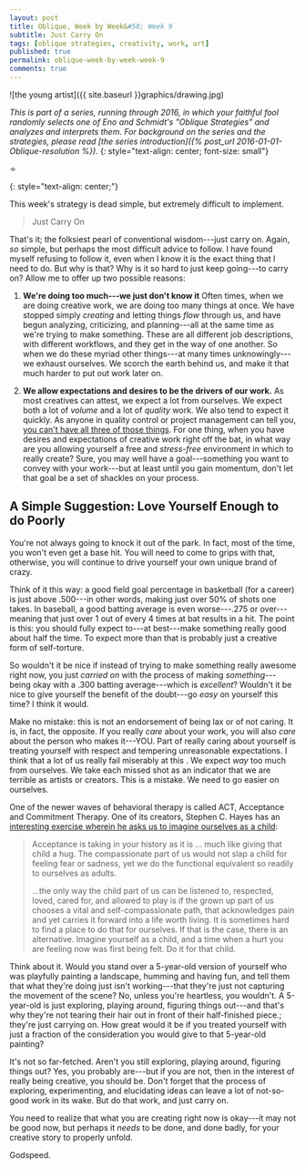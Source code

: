```yaml
---
layout: post
title: Oblique, Week by Week&#58; Week 9
subtitle: Just Carry On
tags: [oblique strategies, creativity, work, art]
published: true
permalink: oblique-week-by-week-week-9
comments: true
---
```

![the young artist]({{ site.baseurl }}graphics/drawing.jpg)

*This is part of a series, running through 2016, in which your faithful fool randomly selects one of Eno and Schmidt's "Oblique Strategies" and analyzes and interprets them. For background on the series and the strategies, please read [the series introduction]({% post_url 2016-01-01-Oblique-resolution %}).*
{: style="text-align: center; font-size: small"}

<p>&homtht;</p>
{: style="text-align: center;"}

This week's strategy is dead simple, but extremely difficult to implement.

>Just Carry On

That's it; the folksiest pearl of conventional wisdom---just carry on. Again, *so* simple, but perhaps the most difficult advice to follow. I have found myself refusing to follow it, even when I know it is the exact thing that I need to do. But why is that? Why is it so hard to just keep going---to carry on? Allow me to offer up two possible reasons:

1. **We're doing too much---we just don't know it**
Often times, when we are doing creative work, we are doing too many things at once. We have stopped simply *creating* and letting things *flow* through us, and have begun analyzing, criticizing, and planning---all at the same time as we're trying to make something. These are all different job descriptions, with different workflows, and they get in the way of one another. So when we do these myriad other things---at many times unknowingly---we exhaust ourselves. We scorch the earth behind us, and make it that much harder to put out work later on.

2. **We allow expectations and desires to be the drivers of our work.**
As most creatives can attest, we expect a lot from ourselves. We expect both a lot of *volume* and a lot of *quality* work. We also tend to expect it quickly. As anyone in quality control or project management can tell you, [you can't have all three of those things](http://www.sixside.com/fast_good_cheap.asp).
For one thing, when you have desires and expectations of creative work right off the bat, in what way are you allowing yourself a free and *stress-free* environment in which to really create? Sure, you may well have a goal---something you want to convey with your work---but at least until you gain momentum, don't let that goal be a set of shackles on your process.


## A Simple Suggestion: Love Yourself Enough to do Poorly

You're not always going to knock it out of the park. In fact, most of the time, you won't even get a base hit. You will need to come to grips with that, otherwise, you will continue to drive yourself your own unique brand of crazy.

Think of it this way: a good field goal percentage in basketball (for a career) is just above .500---in other words, making just over 50% of shots one takes. In baseball, a good batting average is even worse---.275 or over---meaning that just over 1 out of every 4 times at bat results in a hit. The point is this: you should fully expect to---at best---make something really good about half the time. To expect more than that is probably just a creative form of self-torture.

So wouldn't it be nice if instead of trying to make something really awesome right now, you just *carried on* with the process of making *something*---being okay with a .300 batting average---which is *excellent*? Wouldn't it be nice to give yourself the benefit of the doubt---go *easy* on yourself this time? I think it would.

Make no mistake: this is not an endorsement of being lax or of not caring. It is, in fact, the opposite. If you really *care* about your work, you will also *care* about the person who makes it---YOU. Part of really caring about yourself is treating yourself with respect and tempering unreasonable expectations. I think that a lot of us really fail miserably at this . We expect *way* too much from ourselves. We take each missed shot as an indicator that we are terrible as artists or creators. This is a mistake. We need to go easier on ourselves.

One of the newer waves of behavioral therapy is called ACT, Acceptance and Commitment Therapy. One of its creators, Stephen C. Hayes has an [interesting exercise wherein he asks us to imagine ourselves as a child](https://www.psychologytoday.com/blog/get-out-your-mind/200903/compassion-the-child-within):

>Acceptance is taking in your history as it is ... much like giving that child a hug. The compassionate part of us would not slap a child for feeling fear or sadness, yet we do the functional equivalent so readily to ourselves as adults.
>
>...the only way the child part of us can be listened to, respected, loved, cared for, and allowed to play is if the grown up part of us chooses a vital and self-compassionate path, that acknowledges pain and yet carries it forward into a life worth living. It is sometimes hard to find a place to do that for ourselves. If that is the case, there is an alternative. Imagine yourself as a child, and a time when a hurt you are feeling now was first being felt.
Do it for that child.

Think about it. Would you stand over a 5-year-old version of yourself who was playfully painting a landscape, humming and having fun, and tell them that what they're doing just isn't working---that they're just not capturing the movement of the scene? No, unless you're heartless, you wouldn't. A 5-year-old is just exploring, playing around, figuring things out---and that's why they're not tearing their hair out in front of their half-finished piece.; they're just carrying on. How great would it be if you treated yourself with just a fraction of the consideration you would  give to that 5-year-old painting?

It's not so far-fetched. Aren't you still exploring, playing around, figuring things out? Yes, you probably are---but if you are not, then in the interest of really being creative, you should be. Don't forget that the process of exploring, experimenting, and elucidating ideas can leave a lot of not-so-good work in its wake. But do that work, and just carry on.

You need to realize that what you are creating right now is okay---it may not be good now, but perhaps it *needs* to be done, and done badly, for your creative story to properly unfold.

Godspeed.
